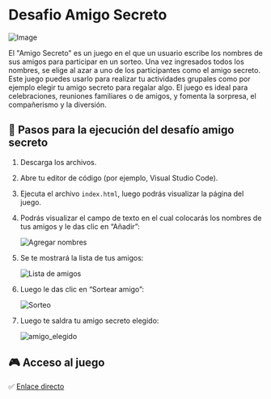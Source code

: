 # Desafio Amigo Secreto  
  ![Image](https://github.com/user-attachments/assets/9a1bfd04-15c0-4318-b840-47aa82d4b16c)
  
El "Amigo Secreto" es un juego en el que un usuario escribe los nombres de sus amigos para participar en un sorteo. Una vez ingresados todos los nombres, se elige al azar a uno de los participantes como el amigo secreto. Este juego puedes usarlo para realizar tu actividades grupales como por ejemplo elegir tu amigo secreto para regalar algo. El juego es ideal para celebraciones, reuniones familiares o de amigos, y fomenta la sorpresa, el compañerismo y la diversión.

## :page_facing_up: Pasos para la ejecución del desafío amigo secreto

1. Descarga los archivos.
2. Abre tu editor de código (por ejemplo, Visual Studio Code).
3. Ejecuta el archivo `index.html`, luego podrás visualizar la página del juego.
4. Podrás visualizar el campo de texto en el cual colocarás los nombres de tus amigos y le das clic en “Añadir”:

   ![Agregar nombres](https://github.com/user-attachments/assets/3db31121-a38b-4eb9-bfb2-139e6389461d)

5. Se te mostrará la lista de tus amigos:

   ![Lista de amigos](https://github.com/user-attachments/assets/580fd8e7-168f-4ec3-be68-cd0978032b6f)

6. Luego le das clic en “Sortear amigo”:

   ![Sorteo](https://github.com/user-attachments/assets/8b296987-f8e2-483b-8582-852e735385d6)

7. Luego te saldra tu amigo secreto elegido:

   ![amigo_elegido](https://github.com/user-attachments/assets/ebfc8a8d-400c-4d3a-b768-d27e82f30af5)  

## :video_game: Acceso al juego

:white_check_mark: [Enlace directo](https://lily-informatica.github.io/Desafio-Amigo-Secreto/)






